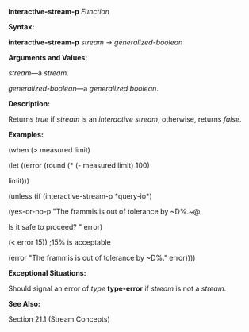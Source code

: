 **interactive-stream-p** *Function* 

**Syntax:** 

**interactive-stream-p** *stream → generalized-boolean* 

**Arguments and Values:** 

*stream*—a *stream*. 

*generalized-boolean*—a *generalized boolean*. 

**Description:** 

Returns *true* if *stream* is an *interactive stream*; otherwise, returns *false*. 

**Examples:** 

(when (&#62; measured limit) 

(let ((error (round (\* (- measured limit) 100) 

limit))) 

(unless (if (interactive-stream-p \*query-io\*) 

(yes-or-no-p "The frammis is out of tolerance by ~D%.~@ 

Is it safe to proceed? " error) 

(&#60; error 15)) ;15% is acceptable 

(error "The frammis is out of tolerance by ~D%." error)))) 

**Exceptional Situations:** 

Should signal an error of *type* **type-error** if *stream* is not a *stream*. 

**See Also:** 

Section 21.1 (Stream Concepts) 

